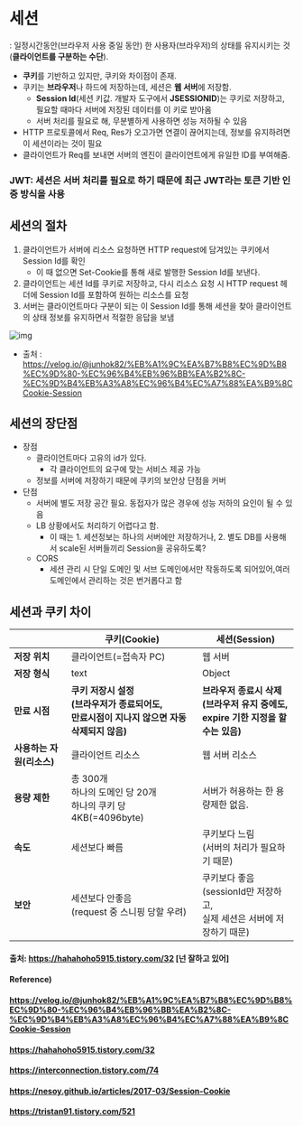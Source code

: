 # 세션

: 일정시간동안(브라우저 사용 중일 동안) 한 사용자(브라우저)의 상태를 유지시키는 것(**클라이언트를 구분하는 수단**).

* **쿠키**를 기반하고 있지만, 쿠키와 차이점이 존재.
* 쿠키는 **브라우저**나 하드에 저장하는데, 세션은 **웹 서버**에 저장함.
  * **Session Id**(세션 키값. 개발자 도구에서 **JSESSIONID**)는 쿠키로 저장하고, 필요할 때마다 서버에 저장된 데이터를 이 키로 받아옴
  * 서버 처리를 필요로 해, 무분별하게 사용하면 성능 저하될 수 있음
* HTTP 프로토콜에서 Req, Res가 오고가면 연결이 끊어지는데, 정보를 유지하려면 이 세션이라는 것이 필요
* 클라이언트가 Req를 보내면 서버의 엔진이 클라이언트에게 유일한 ID를 부여해줌.



### JWT: 세션은 서버 처리를 필요로 하기 때문에 최근 JWT라는 토큰 기반 인증 방식을 사용



## 세션의 절차

1. 클라이언트가 서버에 리소스 요청하면 HTTP request에 담겨있는 쿠키에서 Session Id를 확인
   * 이 때 없으면 Set-Cookie를 통해 새로 발행한 Session Id를 보낸다.
2. 클라이언트는 세션 Id를 쿠키로 저장하고, 다시 리소스 요청 시 HTTP request 헤더에 Session Id를 포함하여 원하는 리소스를 요청
3. 서버는 클라이언트마다 구분이 되는 이 Session Id를 통해 세션을 찾아 클라이언트의 상태 정보를 유지하면서 적절한 응답을 보냄

![img](https://media.vlpt.us/images/junhok82/post/eb016f92-dfe1-4961-a7ea-f5501352b3d9/image.png)

* 출처 : https://velog.io/@junhok82/%EB%A1%9C%EA%B7%B8%EC%9D%B8%EC%9D%80-%EC%96%B4%EB%96%BB%EA%B2%8C-%EC%9D%B4%EB%A3%A8%EC%96%B4%EC%A7%88%EA%B9%8CCookie-Session



## 세션의 장단점

* 장점
  * 클라이언트마다 고유의 id가 있다.
    * 각 클라이언트의 요구에 맞는 서비스 제공 가능
  * 정보를 서버에 저장하기 때문에 쿠키의 보안상 단점을 커버
* 단점
  * 서버에 별도 저장 공간 필요. 동접자가 많은 경우에 성능 저하의 요인이 될 수 있음
  * LB 상황에서도 처리하기 어렵다고 함.
    * 이 때는 1. 세션정보는 하나의 서버에만 저장하거나, 2. 별도 DB를 사용해서 scale된 서버들끼리 Session을 공유하도록?
  * CORS
    * 세션 관리 시 단일 도메인 및 서브 도메인에서만 작동하도록 되어있어,여러 도메인에서 관리하는 것은 번거롭다고 함



## 세션과 쿠키 차이

|                           | **쿠키(Cookie)**                                             | **세션(Session)**                                            |
| ------------------------- | ------------------------------------------------------------ | ------------------------------------------------------------ |
| **저장 위치**             | 클라이언트(=접속자 PC)                                       | 웹 서버                                                      |
| **저장 형식**             | text                                                         | Object                                                       |
| **만료 시점**             | **쿠키 저장시 설정<br />(브라우저가 종료되어도,<br />만료시점이 지나지 않으면 자동삭제되지 않음)** | **브라우저 종료시 삭제<br />(브라우저 유지 중에도,<br />expire 기한 지정을 할수는 있음)** |
| **사용하는 자원(리소스)** | 클라이언트 리소스                                            | 웹 서버 리소스                                               |
| **용량 제한**             | 총 300개<br />하나의 도메인 당 20개<br />하나의 쿠키 당 4KB(=4096byte) | 서버가 허용하는 한 용량제한 없음.                            |
| **속도**                  | 세션보다 빠름                                                | 쿠키보다 느림<br />(서버의 처리가 필요하기 때문)             |
| **보안**                  | 세션보다 안좋음<br />(request 중 스니핑 당할 우려)           | 쿠키보다 좋음<br />(sessionId만 저장하고,<br />실제 세션은 서버에 저장하기 때문) |

#### 출처: https://hahahoho5915.tistory.com/32 [넌 잘하고 있어]



#### Reference)

#### https://velog.io/@junhok82/%EB%A1%9C%EA%B7%B8%EC%9D%B8%EC%9D%80-%EC%96%B4%EB%96%BB%EA%B2%8C-%EC%9D%B4%EB%A3%A8%EC%96%B4%EC%A7%88%EA%B9%8CCookie-Session

#### https://hahahoho5915.tistory.com/32

#### https://interconnection.tistory.com/74

#### https://nesoy.github.io/articles/2017-03/Session-Cookie

#### https://tristan91.tistory.com/521